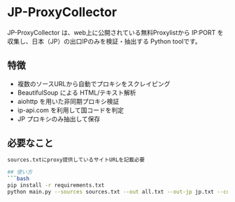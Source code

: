 # JP-ProxyCollector

JP-ProxyCollector は、web上に公開されている無料Proxylistから
IP:PORT を収集し、日本（JP）の出口IPのみを検証・抽出する Python toolです。

## 特徴
- 複数のソースURLから自動でプロキシをスクレイピング
- BeautifulSoup による HTML/テキスト解析
- aiohttp を用いた非同期プロキシ検証
- ip-api.com を利用して国コードを判定
- JP プロキシのみ抽出して保存

## 必要なこと
```bash
sources.txtにproxy提供しているサイトURLを記載必要

## 使い方
```bash
pip install -r requirements.txt
python main.py --sources sources.txt --out all.txt --out-jp jp.txt --concurrency 80 --timeout 8
